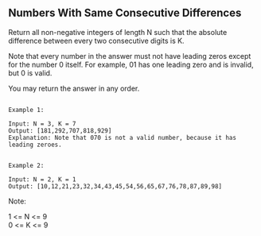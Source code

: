 ## Numbers With Same Consecutive Differences

Return all non-negative integers of length N such that the absolute difference between every two consecutive digits is K.  

Note that every number in the answer must not have leading zeros except for the number 0 itself. For example, 01 has one leading zero and is invalid, but 0 is valid.  

You may return the answer in any order.  

 ```

Example 1:

Input: N = 3, K = 7
Output: [181,292,707,818,929]
Explanation: Note that 070 is not a valid number, because it has leading zeroes.


Example 2:

Input: N = 2, K = 1
Output: [10,12,21,23,32,34,43,45,54,56,65,67,76,78,87,89,98]
 ```

Note:  

1 <= N <= 9  
0 <= K <= 9  

